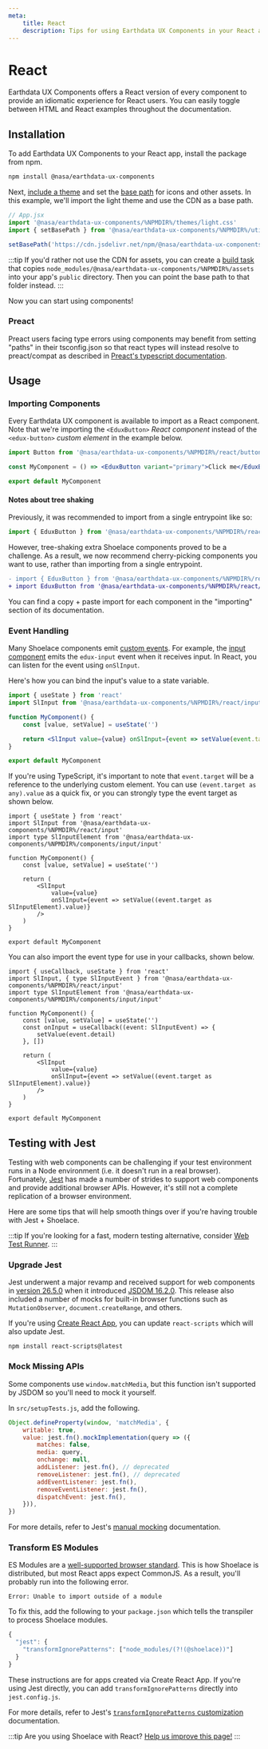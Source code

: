 ```yaml
---
meta:
    title: React
    description: Tips for using Earthdata UX Components in your React app.
---
```


# React

Earthdata UX Components offers a React version of every component to provide an idiomatic experience for React users. You can easily toggle between HTML and React examples throughout the documentation.

## Installation

To add Earthdata UX Components to your React app, install the package from npm.

```bash
npm install @nasa/earthdata-ux-components
```

Next, [include a theme](/getting-started/themes) and set the [base path](/getting-started/installation#setting-the-base-path) for icons and other assets. In this example, we'll import the light theme and use the CDN as a base path.

```jsx
// App.jsx
import '@nasa/earthdata-ux-components/%NPMDIR%/themes/light.css'
import { setBasePath } from '@nasa/earthdata-ux-components/%NPMDIR%/utilities/base-path'

setBasePath('https://cdn.jsdelivr.net/npm/@nasa/earthdata-ux-components@%VERSION%/%CDNDIR%/')
```

:::tip
If you'd rather not use the CDN for assets, you can create a [build task](https://webpack.js.org/plugins/copy-webpack-plugin/) that copies `node_modules/@nasa/earthdata-ux-components/%NPMDIR%/assets` into your app's `public` directory. Then you can point the base path to that folder instead.
:::

Now you can start using components!

### Preact

Preact users facing type errors using components may benefit from setting "paths" in their tsconfig.json so that react types will instead resolve to preact/compat as described in [Preact's typescript documentation](https://preactjs.com/guide/v10/typescript/#typescript-preactcompat-configuration).

## Usage

### Importing Components

Every Earthdata UX component is available to import as a React component. Note that we're importing the `<EduxButton>` _React component_ instead of the `<edux-button>` _custom element_ in the example below.

```jsx
import Button from '@nasa/earthdata-ux-components/%NPMDIR%/react/button'

const MyComponent = () => <EduxButton variant="primary">Click me</EduxButton>

export default MyComponent
```

#### Notes about tree shaking

Previously, it was recommended to import from a single entrypoint like so:

```jsx
import { EduxButton } from '@nasa/earthdata-ux-components/%NPMDIR%/react'
```

However, tree-shaking extra Shoelace components proved to be a challenge. As a result, we now recommend cherry-picking components you want to use, rather than importing from a single entrypoint.

```diff
- import { EduxButton } from '@nasa/earthdata-ux-components/%NPMDIR%/react';
+ import EduxButton from '@nasa/earthdata-ux-components/%NPMDIR%/react/button';
```

You can find a copy + paste import for each component in the "importing" section of its documentation.

### Event Handling

Many Shoelace components emit [custom events](https://developer.mozilla.org/en-US/docs/Web/API/CustomEvent). For example, the [input component](/components/input) emits the `edux-input` event when it receives input. In React, you can listen for the event using `onSlInput`.

Here's how you can bind the input's value to a state variable.

```jsx
import { useState } from 'react'
import SlInput from '@nasa/earthdata-ux-components/%NPMDIR%/react/input'

function MyComponent() {
    const [value, setValue] = useState('')

    return <SlInput value={value} onSlInput={event => setValue(event.target.value)} />
}

export default MyComponent
```

If you're using TypeScript, it's important to note that `event.target` will be a reference to the underlying custom element. You can use `(event.target as any).value` as a quick fix, or you can strongly type the event target as shown below.

```tsx
import { useState } from 'react'
import SlInput from '@nasa/earthdata-ux-components/%NPMDIR%/react/input'
import type SlInputElement from '@nasa/earthdata-ux-components/%NPMDIR%/components/input/input'

function MyComponent() {
    const [value, setValue] = useState('')

    return (
        <SlInput
            value={value}
            onSlInput={event => setValue((event.target as SlInputElement).value)}
        />
    )
}

export default MyComponent
```

You can also import the event type for use in your callbacks, shown below.

```tsx
import { useCallback, useState } from 'react'
import SlInput, { type SlInputEvent } from '@nasa/earthdata-ux-components/%NPMDIR%/react/input'
import type SlInputElement from '@nasa/earthdata-ux-components/%NPMDIR%/components/input/input'

function MyComponent() {
    const [value, setValue] = useState('')
    const onInput = useCallback((event: SlInputEvent) => {
        setValue(event.detail)
    }, [])

    return (
        <SlInput
            value={value}
            onSlInput={event => setValue((event.target as SlInputElement).value)}
        />
    )
}

export default MyComponent
```

## Testing with Jest

Testing with web components can be challenging if your test environment runs in a Node environment (i.e. it doesn't run in a real browser). Fortunately, [Jest](https://jestjs.io/) has made a number of strides to support web components and provide additional browser APIs. However, it's still not a complete replication of a browser environment.

Here are some tips that will help smooth things over if you're having trouble with Jest + Shoelace.

:::tip
If you're looking for a fast, modern testing alternative, consider [Web Test Runner](https://modern-web.dev/docs/test-runner/overview/).
:::

### Upgrade Jest

Jest underwent a major revamp and received support for web components in [version 26.5.0](https://github.com/facebook/jest/blob/main/CHANGELOG.md#2650) when it introduced [JSDOM 16.2.0](https://github.com/jsdom/jsdom/blob/master/Changelog.md#1620). This release also included a number of mocks for built-in browser functions such as `MutationObserver`, `document.createRange`, and others.

If you're using [Create React App](https://reactjs.org/docs/create-a-new-react-app.html#create-react-app), you can update `react-scripts` which will also update Jest.

```
npm install react-scripts@latest
```

### Mock Missing APIs

Some components use `window.matchMedia`, but this function isn't supported by JSDOM so you'll need to mock it yourself.

In `src/setupTests.js`, add the following.

```js
Object.defineProperty(window, 'matchMedia', {
    writable: true,
    value: jest.fn().mockImplementation(query => ({
        matches: false,
        media: query,
        onchange: null,
        addListener: jest.fn(), // deprecated
        removeListener: jest.fn(), // deprecated
        addEventListener: jest.fn(),
        removeEventListener: jest.fn(),
        dispatchEvent: jest.fn(),
    })),
})
```

For more details, refer to Jest's [manual mocking](https://jestjs.io/docs/manual-mocks#mocking-methods-which-are-not-implemented-in-jsdom) documentation.

### Transform ES Modules

ES Modules are a [well-supported browser standard](https://hacks.mozilla.org/2018/03/es-modules-a-cartoon-deep-dive/). This is how Shoelace is distributed, but most React apps expect CommonJS. As a result, you'll probably run into the following error.

```
Error: Unable to import outside of a module
```

To fix this, add the following to your `package.json` which tells the transpiler to process Shoelace modules.

```js
{
  "jest": {
    "transformIgnorePatterns": ["node_modules/(?!(@shoelace))"]
  }
}
```

These instructions are for apps created via Create React App. If you're using Jest directly, you can add `transformIgnorePatterns` directly into `jest.config.js`.

For more details, refer to Jest's [`transformIgnorePatterns` customization](https://jestjs.io/docs/tutorial-react-native#transformignorepatterns-customization) documentation.

:::tip
Are you using Shoelace with React? [Help us improve this page!](https://github.com/earthdata-ux/components/blob/next/docs/frameworks/react.md)
:::
